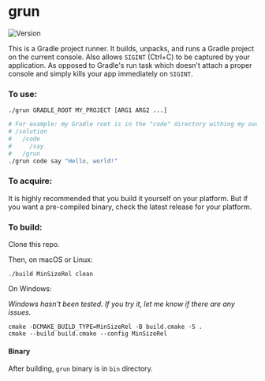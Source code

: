# grun

![Version](https://img.shields.io/badge/Version-1.0.0-blue)

This is a Gradle project runner. It builds, unpacks, and runs a Gradle project on the current console.
Also allows `SIGINT` (Ctrl+C) to be captured by your application.
As opposed to Gradle's run task which doesn't attach a proper console and simply kills your app immediately on `SIGINT`.

### To use:

    ./grun GRADLE_ROOT MY_PROJECT [ARG1 ARG2 ...]

```bash
# For example: my Gradle root is in the "code" directory withing my overall "solution" directory. The project I want to run is "say":
# /solution
#   /code
#     /say
#   /grun
./grun code say "Hello, world!"
```

### To acquire:

It is highly recommended that you build it yourself on your platform.
But if you want a pre-compiled binary, check the latest release for your platform.

### To build:

Clone this repo.

Then, on macOS or Linux:

    ./build MinSizeRel clean

On Windows:

*Windows hasn't been tested. If you try it, let me know if there are any issues.*

    cmake -DCMAKE_BUILD_TYPE=MinSizeRel -B build.cmake -S .
    cmake --build build.cmake --config MinSizeRel

#### Binary

After building, `grun` binary is in `bin` directory.
